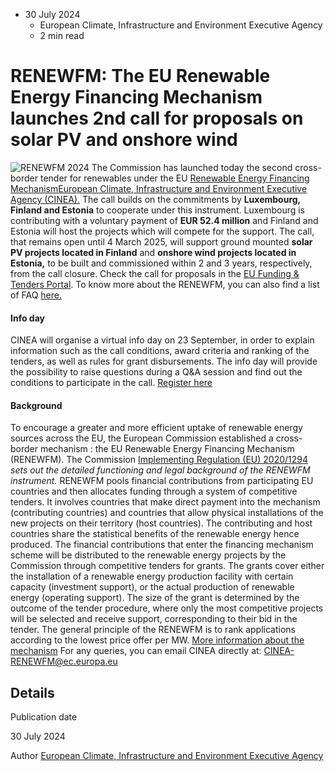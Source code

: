 * 30 July 2024
  * European Climate, Infrastructure and Environment Executive Agency
  * 2 min read


# RENEWFM: The EU Renewable Energy Financing Mechanism launches 2nd call for proposals on solar PV and onshore wind
![RENEWFM 2024](https://cinea.ec.europa.eu/sites/default/files/styles/oe_theme_medium_no_crop/public/2024-07/Post.png?itok=wkwECErR)
The Commission has launched today the second cross-border tender for renewables under the EU [Renewable Energy Financing Mechanism](https://energy.ec.europa.eu/topics/renewable-energy/financing/eu-renewable-energy-financing-mechanism_en)[European Climate, Infrastructure and Environment Executive Agency (CINEA).](https://cinea.ec.europa.eu/eu-renewable-energy-financing-mechanism_en)
The call builds on the commitments by **Luxembourg, Finland and Estonia** to cooperate under this instrument. Luxembourg is contributing with a voluntary payment of **EUR 52.4 million** and Finland and Estonia will host the projects which will compete for the support. 
The call, that remains open until 4 March 2025, will support ground mounted **solar PV projects located in Finland** and **onshore wind projects located in Estonia,** to be built and commissioned within 2 and 3 years, respectively, from the call closure. 
Check the call for proposals in the [EU Funding & Tenders Portal](https://ec.europa.eu/info/funding-tenders/opportunities/portal/screen/opportunities/topic-details/renewfm-2025-invest-multi?order=DESC&pageNumber=1&pageSize=50&sortBy=startDate&keywords=renewfm&isExactMatch=true&status=31094501,31094502).
To know more about the RENEWFM, you can also find a list of FAQ [here. ](https://ec.europa.eu/info/funding-tenders/opportunities/portal/screen/support/faq?order=DESC&pageNumber=1&pageSize=50&sortBy=publicationDate&keywords=renewfm&isExactMatch=true&type=0,1&status=0)
#### Info day
CINEA will organise a virtual info day on 23 September, in order to explain information such as the call conditions, award criteria and ranking of the tenders, as well as rules for grant disbursements.
The info day will provide the possibility to raise questions during a Q&A session and find out the conditions to participate in the call. 
[Register here](https://cinea.ec.europa.eu/news-events/events/renewfm-info-day-2nd-call-proposals-2024-09-23_en)
#### Background
To encourage a greater and more efficient uptake of renewable energy sources across the EU, the European Commission established a cross-border mechanism : the EU Renewable Energy Financing Mechanism (RENEWFM). The Commission [Implementing Regulation (EU) 2020/1294 ](https://eur-lex.europa.eu/legal-content/EN/TXT/?uri=CELEX%3A32020R1294&qid=1722249302878) _sets out the detailed functioning and legal background of the RENEWFM instrument._
RENEWFM pools financial contributions from participating EU countries and then allocates funding through a system of competitive tenders. It involves countries that make direct payment into the mechanism (contributing countries) and countries that allow physical installations of the new projects on their territory (host countries). The contributing and host countries share the statistical benefits of the renewable energy hence produced.
The financial contributions that enter the financing mechanism scheme will be distributed to the renewable energy projects by the Commission through competitive tenders for grants. The grants cover either the installation of a renewable energy production facility with certain capacity (investment support), or the actual production of renewable energy (operating support). The size of the grant is determined by the outcome of the tender procedure, where only the most competitive projects will be selected and receive support, corresponding to their bid in the tender. The general principle of the RENEWFM is to rank applications according to the lowest price offer per MW.
[More information about the mechanism](https://cinea.ec.europa.eu/eu-renewable-energy-financing-mechanism-how-does-it-work_en)
For any queries, you can email CINEA directly at: CINEA-RENEWFM@ec.europa.eu
## Details 

Publication date
    
30 July 2024 

Author
    [European Climate, Infrastructure and Environment Executive Agency](https://commission.europa.eu/about/departments-and-executive-agencies/european-climate-infrastructure-and-environment-executive-agency_en)